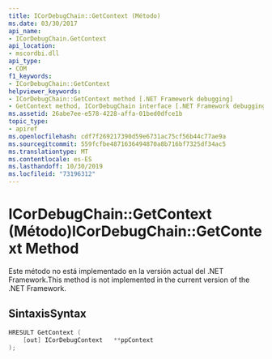 ```yaml
---
title: ICorDebugChain::GetContext (Método)
ms.date: 03/30/2017
api_name:
- ICorDebugChain.GetContext
api_location:
- mscordbi.dll
api_type:
- COM
f1_keywords:
- ICorDebugChain::GetContext
helpviewer_keywords:
- ICorDebugChain::GetContext method [.NET Framework debugging]
- GetContext method, ICorDebugChain interface [.NET Framework debugging]
ms.assetid: 26abe7ee-e578-4228-affa-01bed0dfce1b
topic_type:
- apiref
ms.openlocfilehash: cdf7f269217390d59e6731ac75cf56b44c77ae9a
ms.sourcegitcommit: 559fcfbe4871636494870a8b716bf7325df34ac5
ms.translationtype: MT
ms.contentlocale: es-ES
ms.lasthandoff: 10/30/2019
ms.locfileid: "73196312"
---
```

# <a name="icordebugchaingetcontext-method"></a><span data-ttu-id="84862-102">ICorDebugChain::GetContext (Método)</span><span class="sxs-lookup"><span data-stu-id="84862-102">ICorDebugChain::GetContext Method</span></span>
<span data-ttu-id="84862-103">Este método no está implementado en la versión actual del .NET Framework.</span><span class="sxs-lookup"><span data-stu-id="84862-103">This method is not implemented in the current version of the .NET Framework.</span></span>  
  
## <a name="syntax"></a><span data-ttu-id="84862-104">Sintaxis</span><span class="sxs-lookup"><span data-stu-id="84862-104">Syntax</span></span>  
  
```cpp  
HRESULT GetContext (  
    [out] ICorDebugContext   **ppContext  
);  
```
